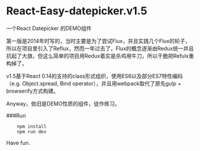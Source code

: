 React-Easy-datepicker.v1.5
=====================

一个React Datepicker 的DEMO组件

第一版是2014年时写的，当时主要是为了尝试Flux，并且实践几个Flux的轮子，所以在项目里引入了Reflux，然而一年过去了，Flux的概念逐渐由Redux统一并且抗起了大旗，但这么简单的项目用Redux着实是杀鸡用牛刀，所以干脆把Refulx重构掉了。

v1.5基于React 0.14的支持的class形式组织，使用ES6以及部分ES7特性编码（e.g. Object.spread, Bind operator），并且用webpack取代了原先gulp + browserify方式构建。

Anyway，依旧是DEMO性质的组件，徒作练习。

###Run
```
    npm install
    npm run dev
```

Have fun.

